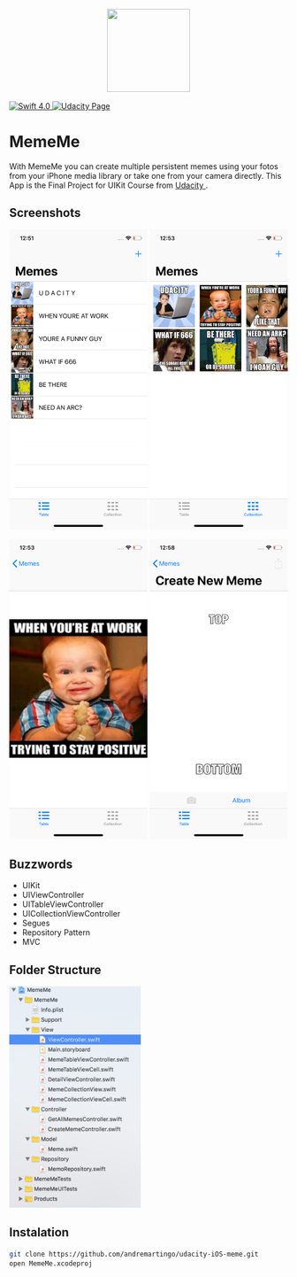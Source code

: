 <p align="center">
  <img width="150" height="150" src="https://img.deusm.com/informationweek/2015/09/1322066/Swift_logo.png" />
</p>

<a href="https://developer.apple.com/swift/" target="_blank">
  <img src="https://img.shields.io/badge/Swift-4.0-orange.svg?style=flat" alt="Swift 4.0">
</a>

<a href="https://www.udacity.com/course/ios-developer-nanodegree--nd003" target="_blank">
  <img src="https://img.shields.io/badge/nanodegree-iOS-4DB1DB.svg" alt="Udacity Page" />
</a>  

# MemeMe 

With MemeMe you can create multiple persistent memes using your fotos from your iPhone media library or take one from your camera directly.
This App is the Final Project for UIKit Course from <a href="https://www.udacity.com/course/ios-developer-nanodegree--nd003" target="_blank"> Udacity </a>.

## Screenshots

<img width="250" src="./Screenshots/tableview.png"/> <img width="250" src="./Screenshots/collectionview.png"/>

<img width="250" src="./Screenshots/detailview.png"/> <img width="250" src="./Screenshots/creatememe.png"/>



## Buzzwords

* UIKit
* UIViewController
* UITableViewController
* UICollectionViewController
* Segues
* Repository Pattern
* MVC

## Folder Structure

<img height="400" title="Size Limit logo" src="./Screenshots/folder_structure.png">

## Instalation

```bash
git clone https://github.com/andremartingo/udacity-iOS-meme.git
open MemeMe.xcodeproj
```

